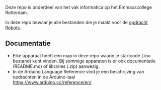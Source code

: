 Deze repo is onderdeel van het vak informatica op het Emmauscollege Rotterdam.

In deze repo bewaar je alle bestanden die je maakt voor de [opdracht Robots](https://informatica.emmauscollege.nl/).

## Documentatie
- Elke apparaat heeft een map in deze repo waarin je startcode (.ino bestand) kunt vinden. Bij sommige apparaten is er ook documentatie (README.md) of libraries (.zip) aanwezig.
- In de Arduino Language Reference vind je een beschrijving van opdrachten in de Arduino-taal <br>
https://www.arduino.cc/reference/en/

